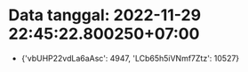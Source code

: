 # Data tanggal: 2022-11-29 22:45:22.800250+07:00

* {'vbUHP22vdLa6aAsc': 4947, 'LCb65h5iVNmf7Ztz': 10527}
